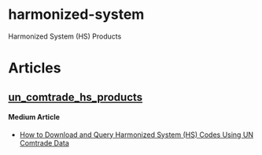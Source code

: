 # harmonized-system
Harmonized System (HS) Products

# Articles

## [un_comtrade_hs_products](un_comtrade_hs_products.ipynb)
#### Medium Article
- [How to Download and Query Harmonized System (HS) Codes Using UN Comtrade Data](https://medium.com/@sugath.mudali/how-to-download-and-query-harmonized-system-hs-codes-using-un-comtrade-data-f34c32b589f0)
